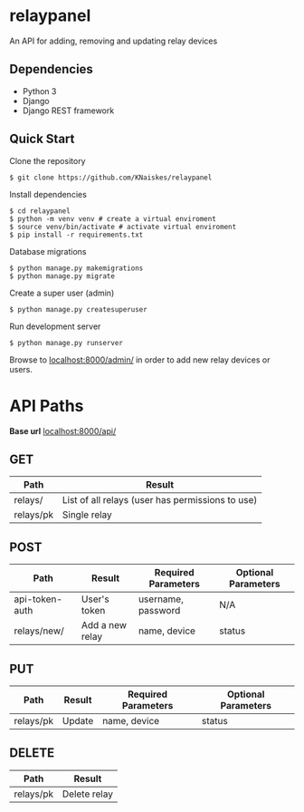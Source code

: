 # relaypanel

An API for adding, removing and updating relay devices

## Dependencies

- Python 3
- Django
- Django REST framework

## Quick Start

Clone the repository

```
$ git clone https://github.com/KNaiskes/relaypanel
```

Install dependencies

```
$ cd relaypanel
$ python -m venv venv # create a virtual enviroment
$ source venv/bin/activate # activate virtual enviroment
$ pip install -r requirements.txt
```

Database migrations

```
$ python manage.py makemigrations
$ python manage.py migrate
```

Create a super user (admin)

```
$ python manage.py createsuperuser
```

Run development server

```
$ python manage.py runserver
```

Browse to [localhost:8000/admin/](http://localhost:8000/admin/) in order to add
new relay devices or users.

# API Paths

**Base url** [localhost:8000/api/](http://localhost:8000/api/)

## GET

| Path          | Result                                           |
| ------------- | -------------                                    |
| relays/       | List of all relays (user has permissions to use) |
| relays/pk     | Single relay                                     |



## POST

| Path           | Result          | Required Parameters | Optional Parameters |
| -------------  | -------------   | -------------       | -------------       |
| api-token-auth | User's token    | username, password  | N/A                 |
| relays/new/    | Add a new relay | name, device        | status              |


## PUT

| Path          | Result        | Required Parameters | Optional Parameters |
| ------------- | ------------- | -------------       | -------------       |
| relays/pk     | Update        | name, device        | status              |


## DELETE

| Path          | Result        |
| ------------- | ------------- |
| relays/pk     | Delete relay  |
